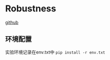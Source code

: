 # Robustness
[github](https://github.com/newyingyi/Robustness.git)

## 环境配置
实验环境记录在env.txt中
`pip install -r env.txt`
